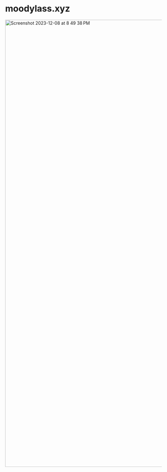 # moodylass.xyz
<img width="1440" alt="Screenshot 2023-12-08 at 8 49 38 PM" src="https://github.com/sudo-self/moodylass.xyz/assets/119916323/0b9277a0-ae99-4b97-bf6b-2b31924030ae">
